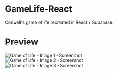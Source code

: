 # GameLife-React
Conwell's game of life recreated in React + Supabase.

# Preview
![Game of Life - Image 1 - Screenshot](https://i.imgur.com/XwDdZfY.png)
![Game of Life - Image 2 - Screenshot](https://i.imgur.com/21KV36t.png)
![Game of Life - Image 3 - Screenshot](https://i.imgur.com/3Didmiv.png)
